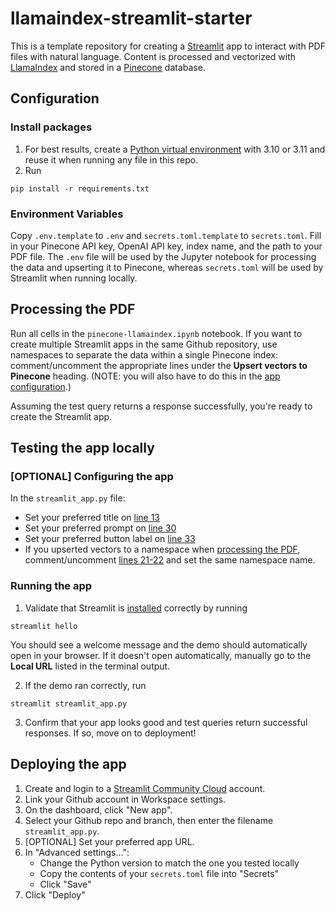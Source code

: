 # llamaindex-streamlit-starter

This is a template repository for creating a [Streamlit](https://streamlit.io) app to interact with PDF files with natural language. Content is processed and vectorized with [LlamaIndex](https://www.llamaindex.ai/) and stored in a [Pinecone](https://pinecone.io) database.

## Configuration

### Install packages

1. For best results, create a [Python virtual environment](https://realpython.com/python-virtual-environments-a-primer/) with 3.10 or 3.11 and reuse it when running any file in this repo.
2. Run

```shell
pip install -r requirements.txt
```

### Environment Variables

Copy `.env.template` to `.env` and `secrets.toml.template` to `secrets.toml`. Fill in your Pinecone API key, OpenAI API key, index name, and the path to your PDF file. The `.env` file will be used by the Jupyter notebook for processing the data and upserting it to Pinecone, whereas `secrets.toml` will be used by Streamlit when running locally.

## Processing the PDF

Run all cells in the `pinecone-llamaindex.ipynb` notebook. If you want to create multiple Streamlit apps in the same Github repository, use namespaces to separate the data within a single Pinecone index: comment/uncomment the appropriate lines under the **Upsert vectors to Pinecone** heading. (NOTE: you will also have to do this in the [app configuration](#optional-configuring-the-app).)

Assuming the test query returns a response successfully, you're ready to create the Streamlit app.

## Testing the app locally

### [OPTIONAL] Configuring the app

In the `streamlit_app.py` file:

- Set your preferred title on [line 13](https://github.com/pinecone-field/llamaindex-streamlit-starter/blob/ed56db5bdcb940bece8c68f9034debd83d3e3e41/streamlit_app.py#L13)
- Set your preferred prompt on [line 30](https://github.com/pinecone-field/llamaindex-streamlit-starter/blob/ed56db5bdcb940bece8c68f9034debd83d3e3e41/streamlit_app.py#L30)
- Set your preferred button label on [line 33](https://github.com/pinecone-field/llamaindex-streamlit-starter/blob/ed56db5bdcb940bece8c68f9034debd83d3e3e41/streamlit_app.py#L33)
- If you upserted vectors to a namespace when [processing the PDF](#processing-the-pdf), comment/uncomment [lines 21-22](https://github.com/pinecone-field/llamaindex-streamlit-starter/blob/ed56db5bdcb940bece8c68f9034debd83d3e3e41/streamlit_app.py#L21) and set the same namespace name.

### Running the app

1. Validate that Streamlit is [installed](#install-packages) correctly by running

```shell
streamlit hello
```

You should see a welcome message and the demo should automatically open in your browser. If it doesn't open automatically, manually go to the **Local URL** listed in the terminal output.

2. If the demo ran correctly, run

```shell
streamlit streamlit_app.py
```

3. Confirm that your app looks good and test queries return successful responses. If so, move on to deployment!

## Deploying the app

1. Create and login to a [Streamlit Community Cloud](https://share.streamlit.io) account.
2. Link your Github account in Workspace settings.
3. On the dashboard, click "New app".
4. Select your Github repo and branch, then enter the filename `streamlit_app.py`.
5. [OPTIONAL] Set your preferred app URL.
6. In "Advanced settings...":
   - Change the Python version to match the one you tested locally
   - Copy the contents of your `secrets.toml` file into "Secrets"
   - Click "Save"
7. Click "Deploy"
